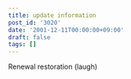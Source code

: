 ```yaml
---
title: update information
post_id: '3020'
date: '2001-12-11T00:00:00+09:00'
draft: false
tags: []
---
```


Renewal restoration (laugh)